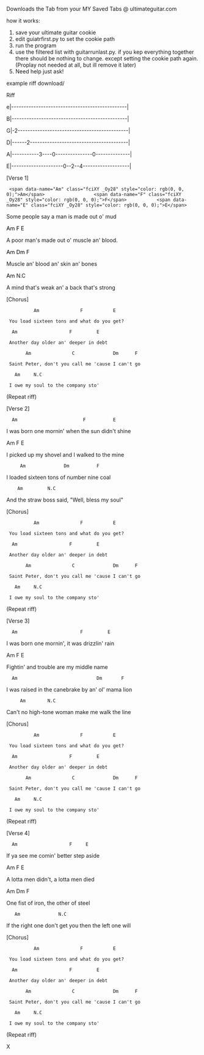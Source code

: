  Downloads the Tab from your MY Saved Tabs @ ultimateguitar.com 

 how it works:
 1. save your ultimate guitar cookie
 2. edit guiatrfirst.py to set the cookie path
 3. run the program
 4. use the filtered list with guitarrunlast.py. if you kep everything together there should be nothing to change. except setting the cookie path again. (Proplay not needed at all, but ill remove it later)
 5. Need help just ask!





example riff download/



 

Riff

e|-----------------------------------------------|

B|-----------------------------------------------|

G|-2---------------------------------------------|

D|------2----------------------------------------|

A|-----------3----0---------------0--------------|

E|---------------------0--2--4-------------------|

 

[Verse 1]

     <span data-name="Am" class="fciXY _Oy28" style="color: rgb(0, 0, 0);">Am</span>                  <span data-name="F" class="fciXY _Oy28" style="color: rgb(0, 0, 0);">F</span>           <span data-name="E" class="fciXY _Oy28" style="color: rgb(0, 0, 0);">E</span>

Some people say a man is made out o' mud

  <span data-name="Am" class="fciXY _Oy28" style="color: rgb(0, 0, 0);">Am</span>                     <span data-name="F" class="fciXY _Oy28" style="color: rgb(0, 0, 0);">F</span>          <span data-name="E" class="fciXY _Oy28" style="color: rgb(0, 0, 0);">E</span>

A poor man's made out o' muscle an' blood.

<span data-name="Am" class="fciXY _Oy28" style="color: rgb(0, 0, 0);">Am</span>                   <span data-name="Dm" class="fciXY _Oy28" style="color: rgb(0, 0, 0);">Dm</span>       <span data-name="F" class="fciXY _Oy28" style="color: rgb(0, 0, 0);">F</span>

Muscle an' blood an' skin an' bones

  <span data-name="Am" class="fciXY _Oy28" style="color: rgb(0, 0, 0);">Am</span>          N.C

A mind that's weak an' a back that's strong

 

[Chorus]

              Am               F           E

     You load sixteen tons and what do you get?

      Am                   F         E

     Another day older an' deeper in debt

           Am               C              Dm      F

     Saint Peter, don't you call me 'cause I can't go

       Am     N.C

     I owe my soul to the company sto'

 

(Repeat riff)

 

[Verse 2]

      Am                        F          E

I was born one mornin' when the sun didn't shine

  Am                        F             E

I picked up my shovel and I walked to the mine

         Am              Dm          F

I loaded sixteen tons of number nine coal

        Am         N.C

And the straw boss said, "Well, bless my soul"

 

 

[Chorus]

              Am               F           E

     You load sixteen tons and what do you get?

      Am                   F         E

     Another day older an' deeper in debt

           Am               C              Dm      F

     Saint Peter, don't you call me 'cause I can't go

       Am     N.C

     I owe my soul to the company sto'

 

(Repeat riff)

 

[Verse 3]

      Am                       F         E

I was born one mornin', it was drizzlin' rain

Am                       F         E

Fightin' and trouble are my middle name

      Am                             Dm       F

I was raised in the canebrake by an' ol' mama lion

         Am        N.C

Can't no high-tone woman make me walk the line

 

[Chorus]

              Am               F           E

     You load sixteen tons and what do you get?

      Am                   F         E

     Another day older an' deeper in debt

           Am               C              Dm      F

     Saint Peter, don't you call me 'cause I can't go

       Am     N.C

     I owe my soul to the company sto'

 

(Repeat riff)

 

[Verse 4]

      Am                   F     E

If ya see me comin' better step aside

  Am                  F         E

A lotta men didn't, a lotta men died

Am                    Dm       F

One fist of iron, the other of steel

       Am              N.C

If the right one don't get you then the left one will

 

[Chorus]

              Am               F           E

     You load sixteen tons and what do you get?

      Am                   F         E

     Another day older an' deeper in debt

           Am               C              Dm      F

     Saint Peter, don't you call me 'cause I can't go

       Am     N.C

     I owe my soul to the company sto'

 

(Repeat riff)

<div class="LJhrL">X</div></pre>
